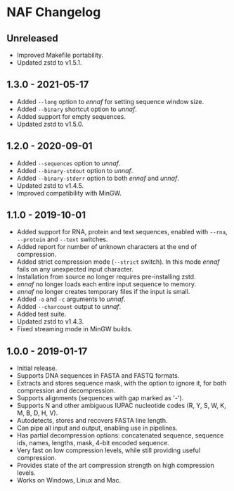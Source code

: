 # NAF Changelog

## Unreleased
- Improved Makefile portability.
- Updated zstd to v1.5.1.

## 1.3.0 - 2021-05-17
- Added `--long` option to _ennaf_ for setting sequence window size.
- Added `--binary` shortcut option to _unnaf_.
- Added support for empty sequences.
- Updated zstd to v1.5.0.

## 1.2.0 - 2020-09-01
- Added `--sequences` option to _unnaf_.
- Added `--binary-stdout` option to _unnaf_.
- Added `--binary-stderr` option to both _ennaf_ and _unnaf_.
- Updated zstd to v1.4.5.
- Improved compatibility with MinGW.

## 1.1.0 - 2019-10-01
- Added support for RNA, protein and text sequences, enabled with `--rna`, `--protein` and `--text` switches.
- Added report for number of unknown characters at the end of compression.
- Added strict compression mode (`--strict` switch). In this mode _ennaf_ fails on any unexpected input character.
- Installation from source no longer requires pre-installing zstd.
- _ennaf_ no longer loads each entire input sequence to memory.
- _ennaf_ no longer creates temporary files if the input is small.
- Added `-o` and `-c` arguments to _unnaf_.
- Added `--charcount` output to _unnaf_.
- Added test suite.
- Updated zstd to v1.4.3.
- Fixed streaming mode in MinGW builds.

## 1.0.0 - 2019-01-17
- Initial release.
- Supports DNA sequences in FASTA and FASTQ formats.
- Extracts and stores sequence mask, with the option to ignore it, for both compression and decompression.
- Supports alignments (sequences with gap marked as '-').
- Supports N and other ambiguous IUPAC nucleotide codes (R, Y, S, W, K, M, B, D, H, V).
- Autodetects, stores and recovers FASTA line length.
- Can pipe all input and output, enabling use in pipelines.
- Has partial decompression options: concatenated sequence, sequence ids, names, lengths, mask, 4-bit encoded sequence.
- Very fast on low compression levels, while still providing useful compression.
- Provides state of the art compression strength on high compression levels.
- Works on Windows, Linux and Mac.
